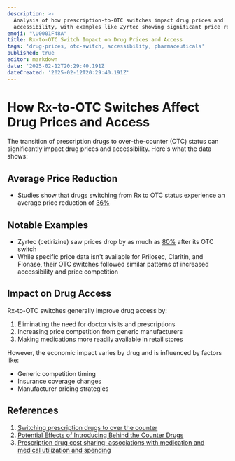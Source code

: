 ```yaml
---
description: >-
  Analysis of how prescription-to-OTC switches impact drug prices and
  accessibility, with examples like Zyrtec showing significant price reductions.
emoji: "\U0001F48A"
title: Rx-to-OTC Switch Impact on Drug Prices and Access
tags: 'drug-prices, otc-switch, accessibility, pharmaceuticals'
published: true
editor: markdown
date: '2025-02-12T20:29:40.191Z'
dateCreated: '2025-02-12T20:29:40.191Z'
---
```

# How Rx-to-OTC Switches Affect Drug Prices and Access

The transition of prescription drugs to over-the-counter (OTC) status can significantly impact drug prices and accessibility. Here's what the data shows:

## Average Price Reduction

- Studies show that drugs switching from Rx to OTC status experience an average price reduction of [36%](https://www.ncbi.nlm.nih.gov/pmc/articles/PMC539854/)

## Notable Examples

- Zyrtec (cetirizine) saw prices drop by as much as [80%](https://www.ncbi.nlm.nih.gov/pmc/articles/PMC539854/) after its OTC switch
- While specific price data isn't available for Prilosec, Claritin, and Flonase, their OTC switches followed similar patterns of increased accessibility and price competition

## Impact on Drug Access

Rx-to-OTC switches generally improve drug access by:

1. Eliminating the need for doctor visits and prescriptions
2. Increasing price competition from generic manufacturers
3. Making medications more readily available in retail stores

However, the economic impact varies by drug and is influenced by factors like:

- Generic competition timing
- Insurance coverage changes
- Manufacturer pricing strategies

## References

1. [Switching prescription drugs to over the counter](https://www.ncbi.nlm.nih.gov/pmc/articles/PMC539854/)
2. [Potential Effects of Introducing Behind the Counter Drugs](https://www.rand.org/content/dam/rand/pubs/working_papers/2008/RAND_WR608.pdf)
3. [Prescription drug cost sharing: associations with medication and medical utilization and spending](https://www.ncbi.nlm.nih.gov/pmc/articles/PMC6375697/)
